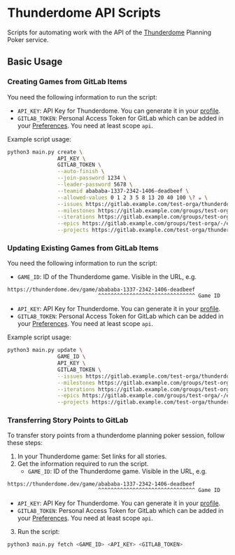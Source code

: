 # Thunderdome API Scripts

Scripts for automating work with the API of the [Thunderdome](https://github.com/StevenWeathers/thunderdome-planning-poker) Planning Poker service.

## Basic Usage

### Creating Games from GitLab Items

You need the following information to run the script:

- `API_KEY`: API Key for Thunderdome. You can generate it in your [profile](https://thunderdome.dev/profile).
- `GITLAB_TOKEN`: Personal Access Token for GitLab which can be added in your [Preferences](https://gitlab.com/-/user_settings/personal_access_tokens). You need at least scope `api`.

Example script usage:

```bash
python3 main.py create \
                API_KEY \
                GITLAB_TOKEN \
                --auto-finish \
                --join-password 1234 \
                --leader-password 5678 \
                --teamid abababa-1337-2342-1406-deadbeef \
                --allowed-values 0 1 2 3 5 8 13 20 40 100 \? ☕️ \
                --issues https://gitlab.example.com/test-orga/thunderdome/-/issues/1 ... \
                --milestones https://gitlab.example.com/groups/test-orga/-/milestones/1 ... \
                --iterations https://gitlab.example.com/groups/test-orga/-/cadences/12345/iterations/12345 ... \
                --epics https://gitlab.example.com/groups/test-orga/-/epics/1 ... \
                --projects https://gitlab.example.com/test-orga/thunderdome ...
```

### Updating Existing Games from GitLab Items

You need the following information to run the script:

- `GAME_ID`: ID of the Thunderdome game. Visible in the URL, e.g.

```
https://thunderdome.dev/game/abababa-1337-2342-1406-deadbeef
                             ^^^^^^^^^^^^^^^^^^^^^^^^^^^^^^^ Game ID
```  

- `API_KEY`: API Key for Thunderdome. You can generate it in your [profile](https://thunderdome.dev/profile).
- `GITLAB_TOKEN`: Personal Access Token for GitLab which can be added in your [Preferences](https://gitlab.com/-/user_settings/personal_access_tokens). You need at least scope `api`.

Example script usage:

```bash
python3 main.py update \
                GAME_ID \
                API_KEY \
                GITLAB_TOKEN \
                --issues https://gitlab.example.com/test-orga/thunderdome/-/issues/1 ... \
                --milestones https://gitlab.example.com/groups/test-orga/-/milestones/1 ... \
                --iterations https://gitlab.example.com/groups/test-orga/-/cadences/12345/iterations/12345 ... \
                --epics https://gitlab.example.com/groups/test-orga/-/epics/1 ... \
                --projects https://gitlab.example.com/test-orga/thunderdome ...
```

### Transferring Story Points to GitLab

To transfer story points from a thunderdome planning poker session, follow these steps:

1. In your Thunderdome game: Set links for all stories.
2. Get the information required to run the script.
   - `GAME_ID`: ID of the Thunderdome game. Visible in the URL, e.g.

```
https://thunderdome.dev/game/abababa-1337-2342-1406-deadbeef
                             ^^^^^^^^^^^^^^^^^^^^^^^^^^^^^^^ Game ID
```  

   - `API_KEY`: API Key for Thunderdome. You can generate it in your [profile](https://thunderdome.dev/profile).
   - `GITLAB_TOKEN`: Personal Access Token for GitLab which can be added in your [Preferences](https://gitlab.com/-/user_settings/personal_access_tokens). You need at least scope `api`.
3. Run the script:

```bash
python3 main.py fetch <GAME_ID> <API_KEY> <GITLAB_TOKEN>
```
